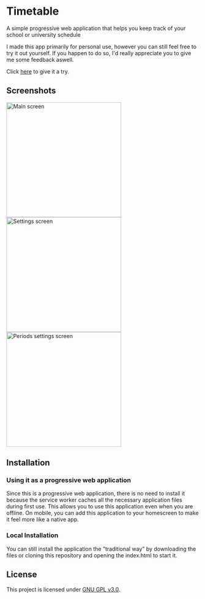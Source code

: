 # Timetable
A simple progressive web application that helps you keep track of your school or university schedule

I made this app primarily for personal use, however you can still feel free to try it out yourself. If you happen to do so, I'd really appreciate you to give me some feedback aswell.

Click [here](https://rahmsauce.github.io/Timetable) to give it a try.



## Screenshots
<img src="https://user-images.githubusercontent.com/53840228/73595819-e44eed00-451c-11ea-9c08-3042356efd8b.png" alt="Main screen" width="300"/> <img src="https://user-images.githubusercontent.com/53840228/73595821-e4e78380-451c-11ea-8a77-6052fbf39a10.png" alt="Settings screen" width="300"/> <img src="https://user-images.githubusercontent.com/53840228/73595820-e44eed00-451c-11ea-9349-b80f090c544a.png" alt="Periods settings screen" width="300"/>



## Installation

### Using it as a progressive web application
Since this is a progressive web application, there is no need to install it because the service worker caches all the necessary application files during first use. This allows you to use this application even when you are offline. On mobile, you can add this application to your homescreen to make it feel more like a native app. 

### Local Installation
You can still install the application the "traditional way" by downloading the files or cloning this repository and opening the index.html to start it. 



## License
This project is licensed under [GNU GPL v3.0](LICENSE).
